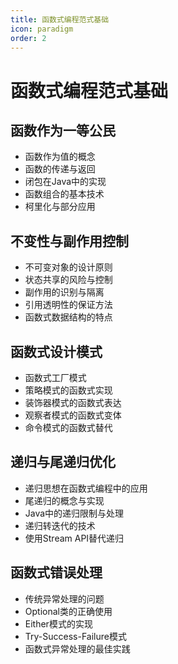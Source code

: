 ```yaml
---
title: 函数式编程范式基础
icon: paradigm
order: 2
---
```


# 函数式编程范式基础

## 函数作为一等公民

- 函数作为值的概念
- 函数的传递与返回
- 闭包在Java中的实现
- 函数组合的基本技术
- 柯里化与部分应用

## 不变性与副作用控制

- 不可变对象的设计原则
- 状态共享的风险与控制
- 副作用的识别与隔离
- 引用透明性的保证方法
- 函数式数据结构的特点

## 函数式设计模式

- 函数式工厂模式
- 策略模式的函数式实现
- 装饰器模式的函数式表达
- 观察者模式的函数式变体
- 命令模式的函数式替代

## 递归与尾递归优化

- 递归思想在函数式编程中的应用
- 尾递归的概念与实现
- Java中的递归限制与处理
- 递归转迭代的技术
- 使用Stream API替代递归

## 函数式错误处理

- 传统异常处理的问题
- Optional类的正确使用
- Either模式的实现
- Try-Success-Failure模式
- 函数式异常处理的最佳实践
